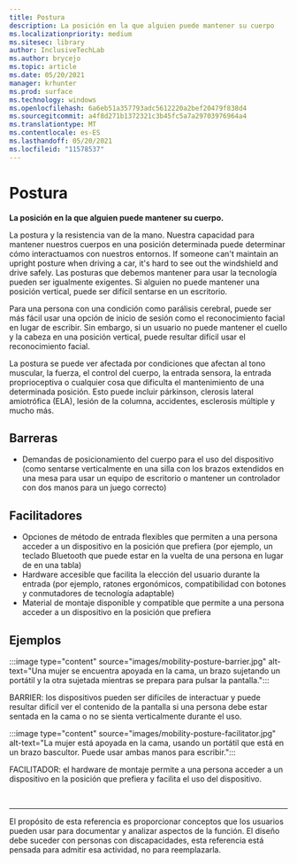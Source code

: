 ```yaml
---
title: Postura
description: La posición en la que alguien puede mantener su cuerpo
ms.localizationpriority: medium
ms.sitesec: library
author: InclusiveTechLab
ms.author: brycejo
ms.topic: article
ms.date: 05/20/2021
manager: krhunter
ms.prod: surface
ms.technology: windows
ms.openlocfilehash: 6a6eb51a357793adc5612220a2bef20479f838d4
ms.sourcegitcommit: a4f8d271b1372321c3b45fc5a7a29703976964a4
ms.translationtype: MT
ms.contentlocale: es-ES
ms.lasthandoff: 05/20/2021
ms.locfileid: "11578537"
---
```

# <a name="posture"></a>Postura

**La posición en la que alguien puede mantener su cuerpo.**

La postura y la resistencia van de la mano. Nuestra capacidad para mantener nuestros cuerpos en una posición determinada puede determinar cómo interactuamos con nuestros entornos. If someone can't maintain an upright posture when driving a car, it's hard to see out the windshield and drive safely. Las posturas que debemos mantener para usar la tecnología pueden ser igualmente exigentes. Si alguien no puede mantener una posición vertical, puede ser difícil sentarse en un escritorio.

Para una persona con una condición como parálisis cerebral, puede ser más fácil usar una opción de inicio de sesión como el reconocimiento facial en lugar de escribir. Sin embargo, si un usuario no puede mantener el cuello y la cabeza en una posición vertical, puede resultar difícil usar el reconocimiento facial.

La postura se puede ver afectada por condiciones que afectan al tono muscular, la fuerza, el control del cuerpo, la entrada sensora, la entrada proprioceptiva o cualquier cosa que dificulta el mantenimiento de una determinada posición. Esto puede incluir párkinson, clerosis lateral amiotrófica (ELA), lesión de la columna, accidentes, esclerosis múltiple y mucho más.


## <a name="barriers"></a>Barreras
* Demandas de posicionamiento del cuerpo para el uso del dispositivo (como sentarse verticalmente en una silla con los brazos extendidos en una mesa para usar un equipo de escritorio o mantener un controlador con dos manos para un juego correcto)

## <a name="facilitators"></a>Facilitadores
* Opciones de método de entrada flexibles que permiten a una persona acceder a un dispositivo en la posición que prefiera (por ejemplo, un teclado Bluetooth que puede estar en la vuelta de una persona en lugar de en una tabla)
* Hardware accesible que facilita la elección del usuario durante la entrada (por ejemplo, ratones ergonómicos, compatibilidad con botones y conmutadores de tecnología adaptable)
* Material de montaje disponible y compatible que permite a una persona acceder a un dispositivo en la posición que prefiera

## <a name="examples"></a>Ejemplos

:::image type="content" source="images/mobility-posture-barrier.jpg" alt-text="Una mujer se encuentra apoyada en la cama, un brazo sujetando un portátil y la otra sujetada mientras se prepara para pulsar la pantalla.":::

BARRIER: los dispositivos pueden ser difíciles de interactuar y puede resultar difícil ver el contenido de la pantalla si una persona debe estar sentada en la cama o no se sienta verticalmente durante el uso.

:::image type="content" source="images/mobility-posture-facilitator.jpg" alt-text="La mujer está apoyada en la cama, usando un portátil que está en un brazo bascultor. Puede usar ambas manos para escribir.":::

FACILITADOR: el hardware de montaje permite a una persona acceder a un dispositivo en la posición que prefiera y facilita el uso del dispositivo.


&nbsp;

[comment]: # (Instrucción Footer)
___
El propósito de esta referencia es proporcionar conceptos que los usuarios pueden usar para documentar y analizar aspectos de la función. El diseño debe suceder con personas con discapacidades, esta referencia está pensada para admitir esa actividad, no para reemplazarla. 
